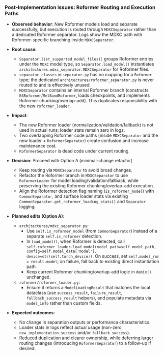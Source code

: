 ### Post-Implementation Issues: Roformer Routing and Execution Paths

- **Observed behavior**: New Roformer models load and separate successfully, but execution is routed through `MDXCSeparator` rather than a dedicated Roformer separator. Logs show the MDXC path with Roformer-specific branching inside `MDXCSeparator`.

- **Root cause**:
  - `Separator.list_supported_model_files()` groups Roformer entries under the `MDXC` model type, so `Separator.load_model()` instantiates `architectures.mdxc_separator.MDXCSeparator` for Roformer files.
  - `separator_classes` in `separator.py` has no mapping for a `Roformer` type; the dedicated `architectures/roformer_separator.py` is never routed to and is effectively unused.
  - `MDXCSeparator` contains an internal Roformer branch (constructs `BSRoformer`/`MelBandRoformer`, loads checkpoints, and implements Roformer chunking/overlap-add). This duplicates responsibility with the new `roformer_loader`.

- **Impact**:
  - The new Roformer loader (normalization/validation/fallback) is not used in actual runs; loader stats remain zero in logs.
  - Two overlapping Roformer code paths (inside `MDXCSeparator` and the new loader + `RoformerSeparator`) create confusion and increase maintenance cost.
  - `RoformerSeparator` is dead code under current routing.

- **Decision**: Proceed with Option A (minimal-change refactor)
  - Keep routing via `MDXCSeparator` to avoid broad changes.
  - Refactor the Roformer branch in `MDXCSeparator` to use `RoformerLoader` for model loading/validation/fallback, while preserving the existing Roformer chunking/overlap-add execution.
  - Align the Roformer detection flag naming (`is_roformer_model`) with `CommonSeparator`, and surface loader stats via existing `CommonSeparator.get_roformer_loading_stats()` and `Separator` logging.

- **Planned edits (Option A)**:
  - `architectures/mdxc_separator.py`:
    - Use `self.is_roformer_model` (from `CommonSeparator`) instead of a separate `self.is_roformer` detection.
    - In `load_model()`, when Roformer is detected, call `self.roformer_loader.load_model(model_path=self.model_path, config=self.model_data['model'], device=str(self.torch_device))`. On success, set `self.model_run = result.model`; on failure, fall back to existing direct instantiation path.
    - Keep current Roformer chunking/overlap-add logic in `demix()` unchanged.
  - `roformer/roformer_loader.py`:
    - Ensure it returns a `ModelLoadingResult` that matches the local dataclass (use `success_result`, `failure_result`, `fallback_success_result` helpers), and populate metadata via `model_info` rather than custom fields.

- **Expected outcomes**:
  - No change in separation outputs or performance characteristics.
  - Loader stats in logs reflect actual usage (non-zero `new_implementation_success` and/or `fallback_success`).
  - Reduced duplication and clearer ownership, while deferring larger routing changes (introducing `RoformerSeparator`) to a follow-up if desired.



